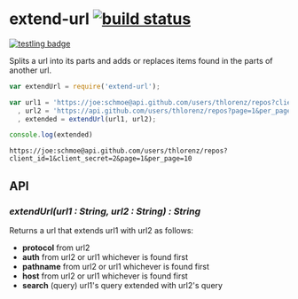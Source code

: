 # extend-url [![build status](https://secure.travis-ci.org/thlorenz/extend-url.png)](http://travis-ci.org/thlorenz/extend-url)

[![testling badge](https://ci.testling.com/thlorenz/extend-url.png)](https://ci.testling.com/thlorenz/extend-url)

Splits a url into its parts and adds or replaces items found in the parts of another url.

```js
var extendUrl = require('extend-url');

var url1 = 'https://joe:schmoe@api.github.com/users/thlorenz/repos?client_id=1&client_secret=2'
  , url2 = 'https://api.github.com/users/thlorenz/repos?page=1&per_page=10'
  , extended = extendUrl(url1, url2);

console.log(extended)
```

```
https://joe:schmoe@api.github.com/users/thlorenz/repos?client_id=1&client_secret=2&page=1&per_page=10
```

## API

### ***extendUrl(url1 : String, url2 : String) : String***

Returns a url that extends url1 with url2 as follows:

- **protocol** from url2
- **auth** from url2 or url1 whichever is found first
- **pathname** from url2 or url1 whichever is found first
- **host** from url2 or url1 whichever is found first
- **search** (query) url1's query extended with url2's query
